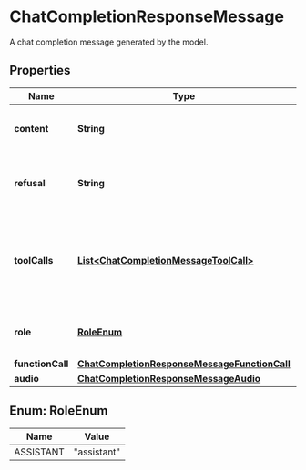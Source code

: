 

# ChatCompletionResponseMessage

A chat completion message generated by the model.

## Properties

| Name | Type | Description | Notes |
|------------ | ------------- | ------------- | -------------|
|**content** | **String** | The contents of the message. |  |
|**refusal** | **String** | The refusal message generated by the model. |  |
|**toolCalls** | [**List&lt;ChatCompletionMessageToolCall&gt;**](ChatCompletionMessageToolCall.md) | The tool calls generated by the model, such as function calls. |  [optional] |
|**role** | [**RoleEnum**](#RoleEnum) | The role of the author of this message. |  |
|**functionCall** | [**ChatCompletionResponseMessageFunctionCall**](ChatCompletionResponseMessageFunctionCall.md) |  |  [optional] |
|**audio** | [**ChatCompletionResponseMessageAudio**](ChatCompletionResponseMessageAudio.md) |  |  [optional] |



## Enum: RoleEnum

| Name | Value |
|---- | -----|
| ASSISTANT | &quot;assistant&quot; |



